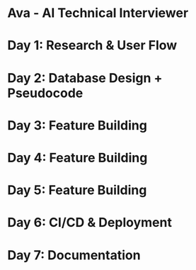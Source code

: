# Ava - AI Technical Interviewer
# Day 1: Research & User Flow
# Day 2: Database Design + Pseudocode
# Day 3: Feature Building
# Day 4: Feature Building
# Day 5: Feature Building
# Day 6: CI/CD & Deployment
# Day 7: Documentation